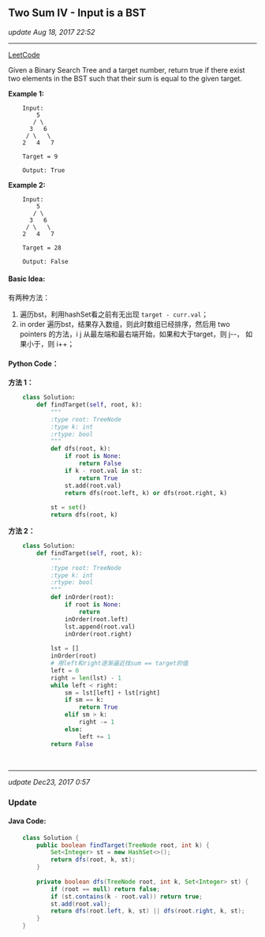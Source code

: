 ## Two Sum IV - Input is a BST
_update Aug 18, 2017  22:52_

---
[LeetCode](https://leetcode.com/problems/two-sum-iv-input-is-a-bst/description/)


Given a Binary Search Tree and a target number, return true if there exist two elements in the BST such that their sum is equal to the given target.

**Example 1:**

        Input: 
            5
           / \
          3   6
         / \   \
        2   4   7
        
        Target = 9
        
        Output: True
**Example 2:**

        Input: 
            5
           / \
          3   6
         / \   \
        2   4   7
        
        Target = 28
        
        Output: False
        
#### Basic Idea:
有两种方法：
1.  遍历bst，利用hashSet看之前有无出现 `target - curr.val`；
2.  in order 遍历bst，结果存入数组，则此时数组已经排序，然后用 two pointers 的方法，i j 从最左端和最右端开始，如果和大于target，则 j--， 如果小于，则 i++；

#### Python Code：
**方法 1：**
```python
    class Solution:
        def findTarget(self, root, k):
            """
            :type root: TreeNode
            :type k: int
            :rtype: bool
            """
            def dfs(root, k):
                if root is None:
                    return False
                if k - root.val in st:
                    return True
                st.add(root.val)
                return dfs(root.left, k) or dfs(root.right, k)
                
            st = set()
            return dfs(root, k)
```
**方法 2：**
```python
    class Solution:
        def findTarget(self, root, k):
            """
            :type root: TreeNode
            :type k: int
            :rtype: bool
            """
            def inOrder(root):
                if root is None:
                    return
                inOrder(root.left)
                lst.append(root.val)
                inOrder(root.right)
                
            lst = []
            inOrder(root)
            # 用left和right逐渐逼近找sum == target的值
            left = 0
            right = len(lst) - 1
            while left < right:
                sm = lst[left] + lst[right]
                if sm == k:
                    return True
                elif sm > k:
                    right -= 1
                else:
                    left += 1
            return False
```
<br>

---
_udpate Dec23, 2017  0:57_

### Update 
#### Java Code:
```java
    class Solution {
        public boolean findTarget(TreeNode root, int k) {
            Set<Integer> st = new HashSet<>();
            return dfs(root, k, st);
        }
        
        private boolean dfs(TreeNode root, int k, Set<Integer> st) {
            if (root == null) return false;
            if (st.contains(k - root.val)) return true;
            st.add(root.val);
            return dfs(root.left, k, st) || dfs(root.right, k, st);
        }
    }
```